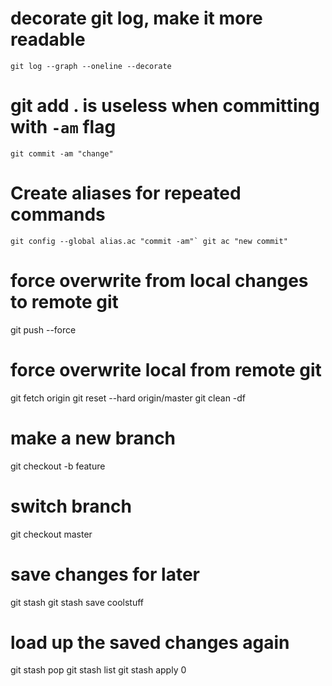 # decorate git log, make it more readable
  `git log --graph --oneline --decorate`

# git add . is useless when committing with `-am` flag
  `git commit -am "change"`

# Create aliases for repeated commands
  ```git config --global alias.ac "commit -am"`
  git ac "new commit"```

# force overwrite from local changes to remote git
  git push --force

# force overwrite local from remote git
  git fetch origin
  git reset --hard origin/master
  git clean -df

# make a new branch
  git checkout -b feature

# switch branch
  git checkout master

# save changes for later
  git stash
  git stash save coolstuff

# load up the saved changes again
  git stash pop
  git stash list
  git stash apply 0
